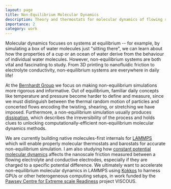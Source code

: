 ```yaml
---
layout: page
title: Non-Equilibrium Molecular Dynamics
description: Theory and thermostats for molecular dynamics of flowing systems
importance: 2
category: work
---
```


Molecular dynamics focuses on systems at equilibrium -- for example, by simulating a box of water molecules just "sitting there", we can learn about how the properties of a cup or an ocean of water derive from the behaviour of individual water molecules.
However, non-equilibrium systems are both vital and fascinating to study.
From 3D printing to nanofluidic friction to electrolyte conductivity, non-equilibrium systems are everywhere in daily life!

At the [Bernhardt Group](https://aibn.uq.edu.au/bernhardt) we focus on making non-equilibrium simulations more rigorous and informative.
Out of equilibrium, familiar daily concepts like temperature and pressure become harder to define and measure, since we must distinguish between the thermal random motion of particles and concerted flows encoding the twisting, shearing, or stretching we have imposed.
Furthermore, a non-equilibrium simulation usually produces [dissipation](https://en.wikipedia.org/wiki/Fluctuation_theorem#Dissipation_function), which describes the irreversibility of the process and holds clues to unlocking computationally-efficient non-equilibrium molecular dynamics methods.

We are currently building native molecules-first internals for [LAMMPS](https://www.lammps.org/) which will enable properly molecular thermostats and barostats for accurate non-equilibrium simulation.
I am also studying how [constant potential molecular dynamics](/projects/CPMMD_project) affects the nanoscale friction measured between a flowing electrolyte and conductive electrodes, especially if they are charged to a specific potential difference.
We ultimately want to accelerate non-equilibrium molecular dynamics in LAMMPS using [Kokkos](https://kokkos.org/about) to harness GPUs or other heterogeneous computing setups, in work funded by the [Pawsey Centre for Extreme scale Readiness](https://pawsey.org.au/pacer/) project VISCOUS.

